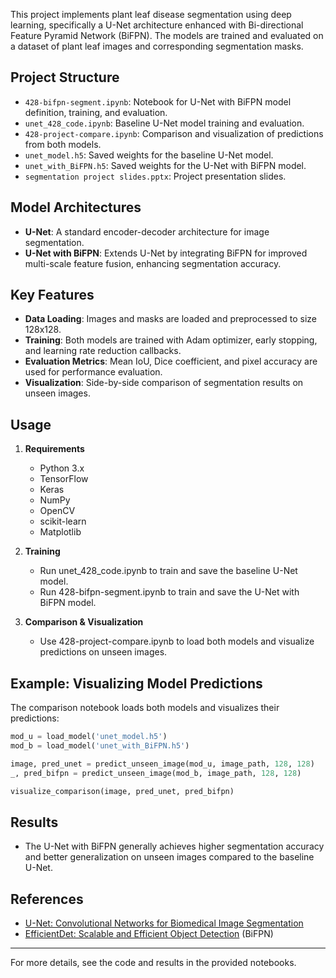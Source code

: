 This project implements plant leaf disease segmentation using deep learning, specifically a U-Net architecture enhanced with Bi-directional Feature Pyramid Network (BiFPN). The models are trained and evaluated on a dataset of plant leaf images and corresponding segmentation masks.

## Project Structure

- `428-bifpn-segment.ipynb`: Notebook for U-Net with BiFPN model definition, training, and evaluation.
- `unet_428_code.ipynb`: Baseline U-Net model training and evaluation.
- `428-project-compare.ipynb`: Comparison and visualization of predictions from both models.
- `unet_model.h5`: Saved weights for the baseline U-Net model.
- `unet_with_BiFPN.h5`: Saved weights for the U-Net with BiFPN model.
- `segmentation project slides.pptx`: Project presentation slides.

## Model Architectures

- **U-Net**: A standard encoder-decoder architecture for image segmentation.
- **U-Net with BiFPN**: Extends U-Net by integrating BiFPN for improved multi-scale feature fusion, enhancing segmentation accuracy.

## Key Features

- **Data Loading**: Images and masks are loaded and preprocessed to size 128x128.
- **Training**: Both models are trained with Adam optimizer, early stopping, and learning rate reduction callbacks.
- **Evaluation Metrics**: Mean IoU, Dice coefficient, and pixel accuracy are used for performance evaluation.
- **Visualization**: Side-by-side comparison of segmentation results on unseen images.

## Usage

1. **Requirements**
   - Python 3.x
   - TensorFlow
   - Keras
   - NumPy
   - OpenCV
   - scikit-learn
   - Matplotlib

2. **Training**
   - Run unet_428_code.ipynb to train and save the baseline U-Net model.
   - Run 428-bifpn-segment.ipynb to train and save the U-Net with BiFPN model.

3. **Comparison & Visualization**
   - Use 428-project-compare.ipynb to load both models and visualize predictions on unseen images.

## Example: Visualizing Model Predictions

The comparison notebook loads both models and visualizes their predictions:

```python
mod_u = load_model('unet_model.h5')
mod_b = load_model('unet_with_BiFPN.h5')

image, pred_unet = predict_unseen_image(mod_u, image_path, 128, 128)
_, pred_bifpn = predict_unseen_image(mod_b, image_path, 128, 128)

visualize_comparison(image, pred_unet, pred_bifpn)
```

## Results

- The U-Net with BiFPN generally achieves higher segmentation accuracy and better generalization on unseen images compared to the baseline U-Net.

## References

- [U-Net: Convolutional Networks for Biomedical Image Segmentation](https://arxiv.org/abs/1505.04597)
- [EfficientDet: Scalable and Efficient Object Detection](https://arxiv.org/abs/1911.09070) (BiFPN)

---

For more details, see the code and results in the provided notebooks.